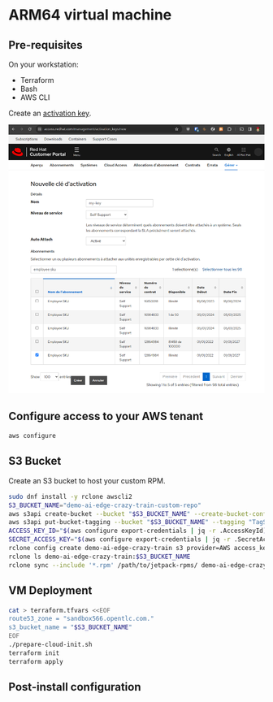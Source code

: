 # ARM64 virtual machine

## Pre-requisites

On your workstation:

- Terraform
- Bash
- AWS CLI

Create an [activation key](https://access.redhat.com/management/activation_keys).

![Activation key creation form](create-activation-key.png)

## Configure access to your AWS tenant

```sh
aws configure
```

## S3 Bucket

Create an S3 bucket to host your custom RPM.

```sh
sudo dnf install -y rclone awscli2
S3_BUCKET_NAME="demo-ai-edge-crazy-train-custom-repo"
aws s3api create-bucket --bucket "$S3_BUCKET_NAME" --create-bucket-configuration LocationConstraint=eu-west-3 --region eu-west-3
aws s3api put-bucket-tagging --bucket "$S3_BUCKET_NAME" --tagging "TagSet=[{Key=Name,Value=$S3_BUCKET_NAME}]"
ACCESS_KEY_ID="$(aws configure export-credentials | jq -r .AccessKeyId)"
SECRET_ACCESS_KEY="$(aws configure export-credentials | jq -r .SecretAccessKey)"
rclone config create demo-ai-edge-crazy-train s3 provider=AWS access_key_id="$ACCESS_KEY_ID" secret_access_key="$SECRET_ACCESS_KEY" region="eu-west-3"
rclone ls demo-ai-edge-crazy-train:$S3_BUCKET_NAME
rclone sync --include '*.rpm' /path/to/jetpack-rpms/ demo-ai-edge-crazy-train:$S3_BUCKET_NAME/
```

## VM Deployment

```sh
cat > terraform.tfvars <<EOF
route53_zone = "sandbox566.opentlc.com."
s3_bucket_name = "$S3_BUCKET_NAME"
EOF
./prepare-cloud-init.sh
terraform init
terraform apply
```

## Post-install configuration

```sh

```